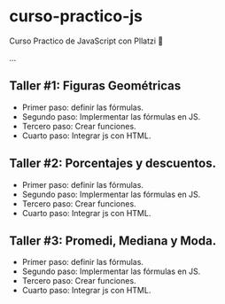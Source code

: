 # curso-practico-js
Curso Practico de JavaScript con Pllatzi 💚

...

## Taller #1: Figuras Geométricas

- Primer paso: definir las fórmulas.
- Segundo paso: Implermentar las fórmulas en JS.
- Tercero paso: Crear funciones.
- Cuarto paso: Integrar js con HTML.


## Taller #2: Porcentajes y descuentos.

- Primer paso: definir las fórmulas.
- Segundo paso: Implermentar las fórmulas en JS.
- Tercero paso: Crear funciones.
- Cuarto paso: Integrar js con HTML.

## Taller #3: Promedi, Mediana y Moda.

- Primer paso: definir las fórmulas.
- Segundo paso: Implermentar las fórmulas en JS.
- Tercero paso: Crear funciones.
- Cuarto paso: Integrar js con HTML.